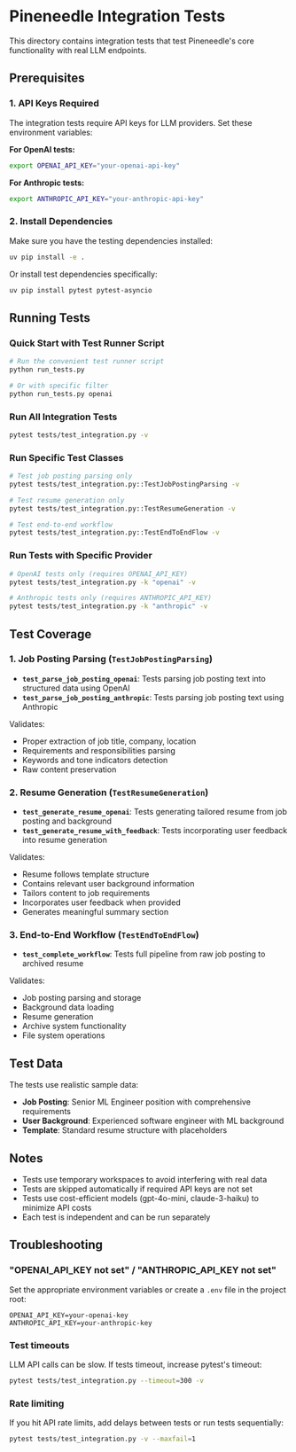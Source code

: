 # Pineneedle Integration Tests

This directory contains integration tests that test Pineneedle's core functionality with real LLM endpoints.

## Prerequisites

### 1. API Keys Required

The integration tests require API keys for LLM providers. Set these environment variables:

**For OpenAI tests:**
```bash
export OPENAI_API_KEY="your-openai-api-key"
```

**For Anthropic tests:**
```bash
export ANTHROPIC_API_KEY="your-anthropic-api-key"
```

### 2. Install Dependencies

Make sure you have the testing dependencies installed:

```bash
uv pip install -e .
```

Or install test dependencies specifically:
```bash
uv pip install pytest pytest-asyncio
```

## Running Tests

### Quick Start with Test Runner Script
```bash
# Run the convenient test runner script
python run_tests.py

# Or with specific filter
python run_tests.py openai
```

### Run All Integration Tests
```bash
pytest tests/test_integration.py -v
```

### Run Specific Test Classes
```bash
# Test job posting parsing only
pytest tests/test_integration.py::TestJobPostingParsing -v

# Test resume generation only  
pytest tests/test_integration.py::TestResumeGeneration -v

# Test end-to-end workflow
pytest tests/test_integration.py::TestEndToEndFlow -v
```

### Run Tests with Specific Provider
```bash
# OpenAI tests only (requires OPENAI_API_KEY)
pytest tests/test_integration.py -k "openai" -v

# Anthropic tests only (requires ANTHROPIC_API_KEY)  
pytest tests/test_integration.py -k "anthropic" -v
```

## Test Coverage

### 1. Job Posting Parsing (`TestJobPostingParsing`)
- **`test_parse_job_posting_openai`**: Tests parsing job posting text into structured data using OpenAI
- **`test_parse_job_posting_anthropic`**: Tests parsing job posting text using Anthropic

Validates:
- Proper extraction of job title, company, location
- Requirements and responsibilities parsing
- Keywords and tone indicators detection
- Raw content preservation

### 2. Resume Generation (`TestResumeGeneration`)
- **`test_generate_resume_openai`**: Tests generating tailored resume from job posting and background
- **`test_generate_resume_with_feedback`**: Tests incorporating user feedback into resume generation

Validates:
- Resume follows template structure
- Contains relevant user background information
- Tailors content to job requirements
- Incorporates user feedback when provided
- Generates meaningful summary section

### 3. End-to-End Workflow (`TestEndToEndFlow`)
- **`test_complete_workflow`**: Tests full pipeline from raw job posting to archived resume

Validates:
- Job posting parsing and storage
- Background data loading
- Resume generation
- Archive system functionality
- File system operations

## Test Data

The tests use realistic sample data:

- **Job Posting**: Senior ML Engineer position with comprehensive requirements
- **User Background**: Experienced software engineer with ML background
- **Template**: Standard resume structure with placeholders

## Notes

- Tests use temporary workspaces to avoid interfering with real data
- Tests are skipped automatically if required API keys are not set
- Tests use cost-efficient models (gpt-4o-mini, claude-3-haiku) to minimize API costs
- Each test is independent and can be run separately

## Troubleshooting

### "OPENAI_API_KEY not set" / "ANTHROPIC_API_KEY not set"
Set the appropriate environment variables or create a `.env` file in the project root:

```
OPENAI_API_KEY=your-openai-key
ANTHROPIC_API_KEY=your-anthropic-key
```

### Test timeouts
LLM API calls can be slow. If tests timeout, increase pytest's timeout:
```bash
pytest tests/test_integration.py --timeout=300 -v
```

### Rate limiting
If you hit API rate limits, add delays between tests or run tests sequentially:
```bash
pytest tests/test_integration.py -v --maxfail=1
``` 